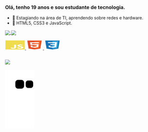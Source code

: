 ### Olá, tenho 19 anos e sou estudante de tecnologia.

- 🔭 Estagiando na área de TI, aprendendo sobre redes e hardware.
- 🌱 HTML5, CSS3 e JavaScript.

<div>
  <a href="https://github.com/andersonr-o">
  <img align="center" height="180em" src="https://github-readme-stats.vercel.app/api?username=andersonr-o&show_icons=true&theme=dark&include_all_commits=true&count_private=true"/>
  <img align="center" height="180em" src="https://github-readme-stats.vercel.app/api/top-langs/?username=andersonr-o&layout=compact&langs_count=7&theme=dark"/>
</div>
  
  <div style="display: inline_block"><br>
  <img alt="JS" height="30" width="65" src="https://raw.githubusercontent.com/devicons/devicon/master/icons/javascript/javascript-plain.svg">
  <img alt="HTML" height="30" width="55" src="https://raw.githubusercontent.com/devicons/devicon/master/icons/html5/html5-original.svg">
  <img alt="CSS" height="30" width="55" src="https://raw.githubusercontent.com/devicons/devicon/master/icons/css3/css3-original.svg">
  </div>
    
 ##
  
  <div>
  <a href="https://www.instagram.com/xrl.oito/" target="_blank"><img src="https://img.shields.io/badge/-Instagram-%23E4405F?style=for-the-badge&logo=instagram&logoColor=white" target="_blank"></a>
  
![Snake animation](https://github.com/andersonr-o/andersonr-o/blob/output/github-contribution-grid-snake.svg)

</div>
